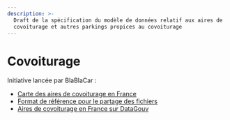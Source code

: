 ```yaml
---
description: >-
  Draft de la spécification du modèle de données relatif aux aires de
  covoiturage et autres parkings propices au covoiturage
---
```


# Covoiturage

Initiative lancée par BlaBlaCar :

* [Carte des aires de covoiturage en France](https://blog.blablacar.fr/blablalife/blablafamily/evenements/carte-aires-covoiturage)
* [Format de référence pour le partage des fichiers](https://docs.google.com/spreadsheets/d/1gGhkStBP9XL0WuHxfx-sQzRFX26K_67j9HrJcX-p8eU/)
* [Aires de covoiturage en France sur DataGouv](https://www.data.gouv.fr/fr/datasets/aires-de-covoiturage-en-france/) 

